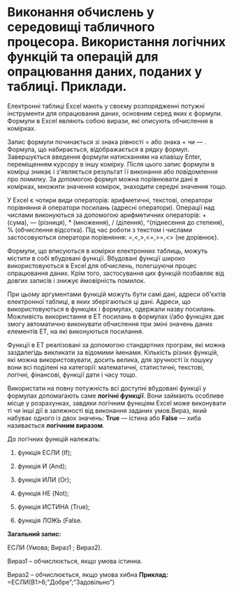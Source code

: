 # Виконання обчислень у середовищі табличного процесора. Використання логічних функцій та операцій для опрацювання даних, поданих у таблиці. Приклади.
Електронні таблиці Ехсеl мають у своєму розпорядженні потужні інструменти для опрацювання даних, основним серед яких є формули. Формули в Ехсеl являють собою вирази, які описують обчислення в комірках.

Запис формули починається зі знака рівності = або знака + чи — . Формула, що набирається, відображається в рядку формул. Завершується введення формули натисканням на клавішу Епter, переміщенням курсору в іншу комірку. Після цього запис формули в комірці зникає і з'являється результат її виконання або повідомлення про помилку. 
За допомогою формул можна порівнювати дані в комірках, множити значення комірок, знаходити середні значення тощо.

У Ехсеl є чотири види операторів: арифметичні, текстові, оператори порівняння й оператори посилань (адресні оператори). Операції над числами виконуються за допомогою арифметичних операторів: + (сума), — (різниця), * (множення), / (ділення), ^(піднесення до степеня), % (обчислення відсотка). Під час роботи з текстом і числами застосовуються оператори порівняння: =,<,>,<=,>=,<> (не дорівнює).

Формули, що вписуються в комірки електронних таблиць, можуть містити в собі вбудовані функції. Вбудовані функції широко використовуються в Ехсеl для обчислень, полегшуючи процес опрацювання даних. Крім того, застосування цих функцій позбавляє від довгих записів і знижує ймовірність помилок.

При цьому аргументами функцій можуть бути самі дані, адреси об'єктів електронної таблиці, в яких зберігаються ці дані. Адреси, що використовуються в функціях і формулах, одержали назву посилань. Можливість використання в ЕТ посилань в формулах і/або функціях дає змогу автоматично виконувати обчислення при зміні значень даних елементів ЕТ, на які виконуються посилання.

Функції в ЕТ реалізовані за допомогою стандартних програм, які можна заздалегідь викликати за відомими іменами. Кількість різних функцій, які можна використовувати, досить велика, для зручності їх пошуку вони всі поділені на категорії: математичні, статистичні, текстові, логічні, фінансові, функції дати і часу тощо.

Використати на повну потужність всі доступні вбудовані функції у формулах допомагають саме **логічні функції**. Вони займають особливе місце у розрахунках, завдяки логічним функціям Excel може виконувати ті чи інші дії в залежності від виконання заданих умов.Вираз, який набуває одного із двох значень: **True** — істина або **False** — хиба називається **логічним виразом**.

До логічних функцій належать:

1)  функція ЕСЛИ (If);

2)  функція И (And);

3)  функція ИЛИ (Or);

4)  функція НЕ (Not);

5)  функція ИСТИНА (True);

6)  функція ЛОЖЬ (False.

**Загальний запис:**

ЕСЛИ (Умова; Вираз1 ; Вираз2).

Вираз1 – обчислюється,  якщо умова істинна.

Вираз2 – обчислюється, якщо умова хибна
**Приклад:** =ЕСЛИ(B1>6;”Добре”;”Задовільно”)
